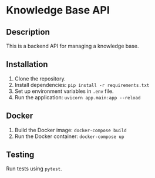 # Knowledge Base API

## Description
This is a backend API for managing a knowledge base.

## Installation
1. Clone the repository.
2. Install dependencies: `pip install -r requirements.txt`
3. Set up environment variables in `.env` file.
4. Run the application: `uvicorn app.main:app --reload`

## Docker
1. Build the Docker image: `docker-compose build`
2. Run the Docker container: `docker-compose up`

## Testing
Run tests using `pytest`.